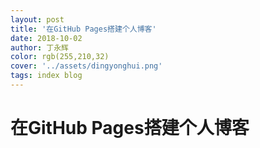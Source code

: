 ```yaml
---
layout: post
title: '在GitHub Pages搭建个人博客'
date: 2018-10-02
author: 丁永辉
color: rgb(255,210,32)
cover: '../assets/dingyonghui.png'
tags: index blog
---
```


# 在GitHub Pages搭建个人博客